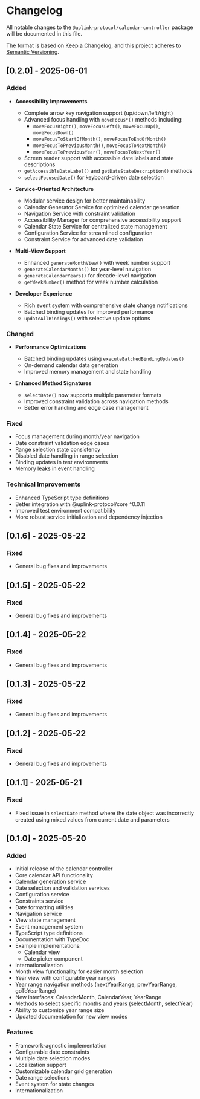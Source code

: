 # Changelog

All notable changes to the `@uplink-protocol/calendar-controller` package will be documented in this file.

The format is based on [Keep a Changelog](https://keepachangelog.com/en/1.0.0/),
and this project adheres to [Semantic Versioning](https://semver.org/spec/v2.0.0.html).

## [0.2.0] - 2025-06-01

### Added
- **Accessibility Improvements**
  - Complete arrow key navigation support (up/down/left/right)
  - Advanced focus handling with `moveFocus*()` methods including:
    - `moveFocusRight()`, `moveFocusLeft()`, `moveFocusUp()`, `moveFocusDown()`
    - `moveFocusToStartOfMonth()`, `moveFocusToEndOfMonth()`
    - `moveFocusToPreviousMonth()`, `moveFocusToNextMonth()`
    - `moveFocusToPreviousYear()`, `moveFocusToNextYear()`
  - Screen reader support with accessible date labels and state descriptions
  - `getAccessibleDateLabel()` and `getDateStateDescription()` methods
  - `selectFocusedDate()` for keyboard-driven date selection

- **Service-Oriented Architecture**
  - Modular service design for better maintainability
  - Calendar Generator Service for optimized calendar generation
  - Navigation Service with constraint validation
  - Accessibility Manager for comprehensive accessibility support
  - Calendar State Service for centralized state management
  - Configuration Service for streamlined configuration
  - Constraint Service for advanced date validation

- **Multi-View Support**
  - Enhanced `generateMonthView()` with week number support
  - `generateCalendarMonths()` for year-level navigation
  - `generateCalendarYears()` for decade-level navigation
  - `getWeekNumber()` method for week number calculation

- **Developer Experience**
  - Rich event system with comprehensive state change notifications
  - Batched binding updates for improved performance
  - `updateAllBindings()` with selective update options

### Changed
- **Performance Optimizations**
  - Batched binding updates using `executeBatchedBindingUpdates()`
  - On-demand calendar data generation
  - Improved memory management and state handling

- **Enhanced Method Signatures**
  - `selectDate()` now supports multiple parameter formats
  - Improved constraint validation across navigation methods
  - Better error handling and edge case management

### Fixed
- Focus management during month/year navigation
- Date constraint validation edge cases
- Range selection state consistency
- Disabled date handling in range selection
- Binding updates in test environments
- Memory leaks in event handling

### Technical Improvements
- Enhanced TypeScript type definitions
- Better integration with @uplink-protocol/core ^0.0.11
- Improved test environment compatibility
- More robust service initialization and dependency injection

## [0.1.6] - 2025-05-22

### Fixed
- General bug fixes and improvements

## [0.1.5] - 2025-05-22

### Fixed
- General bug fixes and improvements

## [0.1.4] - 2025-05-22

### Fixed
- General bug fixes and improvements

## [0.1.3] - 2025-05-22

### Fixed
- General bug fixes and improvements

## [0.1.2] - 2025-05-22

### Fixed
- General bug fixes and improvements

## [0.1.1] - 2025-05-21

### Fixed
- Fixed issue in `selectDate` method where the date object was incorrectly created using mixed values from current date and parameters

## [0.1.0] - 2025-05-20

### Added
- Initial release of the calendar controller
- Core calendar API functionality
- Calendar generation service
- Date selection and validation services
- Configuration service
- Constraints service
- Date formatting utilities
- Navigation service
- View state management
- Event management system
- TypeScript type definitions
- Documentation with TypeDoc
- Example implementations:
  - Calendar view
  - Date picker component
- Internationalization
- Month view functionality for easier month selection
- Year view with configurable year ranges
- Year range navigation methods (nextYearRange, prevYearRange, goToYearRange)
- New interfaces: CalendarMonth, CalendarYear, YearRange
- Methods to select specific months and years (selectMonth, selectYear)
- Ability to customize year range size
- Updated documentation for new view modes

### Features
- Framework-agnostic implementation
- Configurable date constraints
- Multiple date selection modes
- Localization support
- Customizable calendar grid generation
- Date range selections
- Event system for state changes
- Internationalization